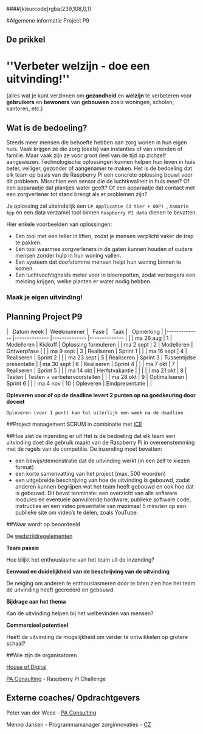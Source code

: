 ####[kleurcode]rgba(239,108,0,1)

#Algemene informatie Project P9

## De prikkel
<H1>''Verbeter welzijn - doe een uitvinding!''</H1>

(alles wat je kunt verzinnen om **gezondheid** en **welzijn** te verbeteren voor **gebruikers** en **bewoners** van **gebouwen** zoals woningen, scholen, kantoren, etc.)

## Wat is de bedoeling?
Steeds meer mensen die behoefte hebben aan zorg wonen in hun eigen huis. Vaak krijgen ze die zorg (deels) van instanties of van vrienden of familie. Maar vaak zijn ze voor groot deel van de tijd op zichzelf aangewezen. Technologische oplossingen kunnen helpen hun leven in huis beter, veiliger, gezonder of aangenamer te maken. Het is de bedoeling dat elk team op basis van de Raspberry Pi een concrete oplossing bouwt voor dit probleem. Misschien een sensor die de luchtkwaliteit in huis meet? Of een apparaatje dat plantjes water geeft? Of een apparaatje dat contact met een zorgverlener tot stand brengt als er problemen zijn? 

Je oplossing zal uiteindelijk een ``C# Applicatie (3 tier + OOP) ``, ``Xamarin App`` en een data verzamel tool binnen ``Raspberry PI data`` dienen te bevatten.  

Hier enkele voorbeelden van oplossingen:

* Een tool met een teller in liften, zodat je mensen verplicht vaker de trap te pakken. 
* Een tool waarmee zorgverleners in de gaten kunnen houden of oudere mensen zonder hulp in hun woning vallen.
* Een systeem dat doofstomme mensen helpt hun woning binnen te komen.
* Een luchtvochtigheids meter voor in bloempotten, zodat verzorgers een melding krijgen, welke planten er water nodig hebben.

### Maak je eigen uitvinding!


## Planning Project P9


| &nbsp; Datum week |&nbsp; Weeknummer 		| &nbsp; Fase 			| &nbsp; Taak 			| &nbsp; Opmerking 		|
|--------------		|--------------			|--------------			|--------------			|						|
| ma 26 aug 		| 1 					|	Modelleren 			| Kickoff 				| Oplossing formuleren 	|
| ma 2 sept 		| 2 					|  	Modelleren			| Ontwerpfase		 	| 						|
| ma 9 sept 		| 3 					|  	Realiseren			| Sprint 1				|						|
| ma 16 sept 		| 4 					|  	Realiseren			| Sprint 2				|						|
| ma 23 sept 		| 5 					|  	Realiseren			| Sprint 3				| Tussentijdse presentatie |
| ma 30 sept 		| 6 					|  	Realiseren			| Sprint 4				|						|
| ma 7 okt 		| 7 					|  	Realiseren			| Sprint 5				|						|
| ma 14 okt 		| Herfstvakantie		|  						| 						|						|
| ma 21 okt 		| 8 					|  	Testen			| Testen + verbetervoorstellen				|						|
| ma 28 okt 		| 9 					|  	Optimaliseren		| Sprint 6				|						|
| ma 4 nov	 		| 10 					|  	Opleveren			| Eindpresentatie		|						|

**Opleveren voor of op de deadline levert 2 punten op na goedkeuring door docent**

``Opleveren (voor 1 punt) kan tot uiterlijk een week na de deadline``

##Project management
SCRUM in combinatie met [ICE](http://www.denkvaardigheid.nl/ice-model/)

##Hoe ziet de inzending er uit
Het is de bedoeling dat elk team een uitvinding doet die gebruik maakt van de Raspberry Pi in overeenstemming met de regels van de competitie. De inzending moet bevatten:

* een bewijs/demonstratie dat de uitvinding werkt (in een zelf te kiezen format)
* een korte samenvatting van het project (max. 500 woorden)
* een uitgebreide beschrijving van hoe de uitvinding is gebouwd, zodat anderen kunnen begrijpen wat het team heeft gebouwd en ook hoe dat is gebouwd. Dit bevat tenminste: een overzicht van alle software modules en eventuele aanvullende hardware, publieke software code, instructies en een video presentatie van maximaal 5 minuten op een publieke site om video’s te delen, zoals YouTube.

##Waar wordt op beoordeeld

De [wedstrijdregelementen](https://elo.kw1c.nl/CMS/Studie/811%20ICT-Academie/811%20VakkenInhoud/%5BB.34%20RASP%5DRaspberry%20Pi%20Challenge/25187%20%C2%A0%20Applicatie-%20en%20mediaontwikkelaar/Periode%2009/Productie/01.%20Reader/RPT2018_Raspberry_Pi_Wedstrijdreglement.pdf)



**Team passie**

Hoe blijkt het enthousiasme van het team uit de inzending?

**Eenvoud en duidelijkheid van de beschrijving van de uitvinding**

De neiging om anderen te enthousiasmeren door te laten zien hoe het team de uitvinding heeft gecreëerd en gebouwd.

**Bijdrage aan het thema**

Kan de uitvinding helpen bij het welbevinden van mensen?

**Commercieel potentieel**

Heeft de uitvinding de mogelijkheid om verder te ontwikkelen op grotere schaal?

##Wie zijn de organisatoren

[House of Digital](https://www.rocva.nl/Voor-bedrijven/Samenwerken/Publiek-private-samenwerkingen/House-of-Digital)

[PA Consulting](http://www.paconsulting.com/insights/2018/raspberry-pi-nederland) - Raspberry Pi Challenge

## Externe coaches/ Opdrachtgevers

Peter van der Wees - [PA Consulting](http://www.paconsulting.com)

Menno Jansen - Programmamanager zorginnovaties - [CZ](http://www.cz.nl)